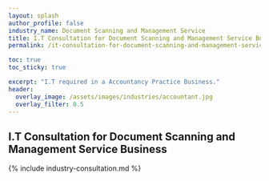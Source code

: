 ```yaml
---
layout: splash 
author_profile: false 
industry_name: Document Scanning and Management Service
title: I.T Consultation for Document Scanning and Management Service Business
permalink: /it-consultation-for-document-scanning-and-management-service-business

toc: true
toc_sticky: true

excerpt: "I.T required in a Accountancy Practice Business."
header:
  overlay_image: /assets/images/industries/accountant.jpg
  overlay_filter: 0.5 
---
```


## I.T Consultation for Document Scanning and Management Service Business

{% include industry-consultation.md %}
